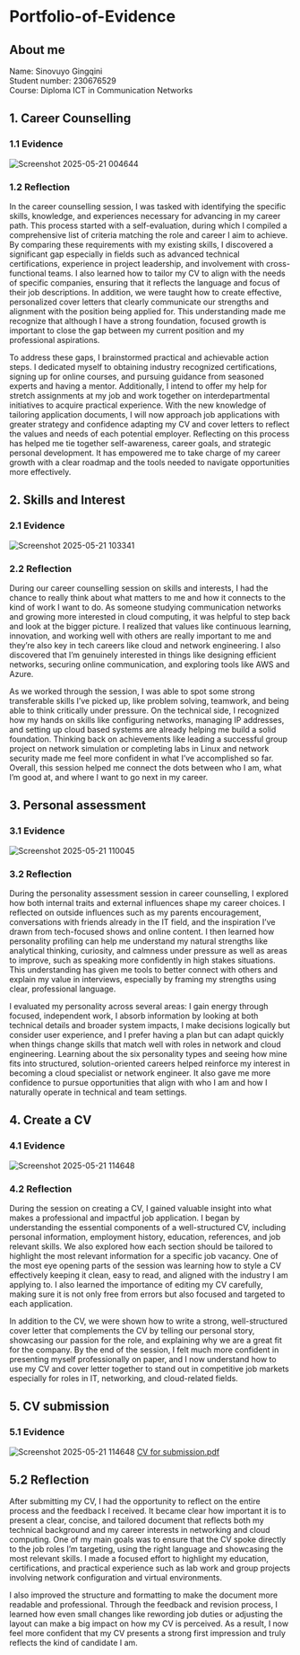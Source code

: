 # Portfolio-of-Evidence
## About me 
Name: Sinovuyo Gingqini  
Student number: 230676529  
Course: Diploma ICT in Communication Networks  
## 1. Career Counselling
### 1.1 Evidence 
![Screenshot 2025-05-21 004644](https://github.com/user-attachments/assets/f348bba5-cead-40ec-91d9-5468969ba1c4)
### 1.2 Reflection  
In the career counselling session, I was tasked with identifying the specific skills, knowledge, and experiences necessary for advancing in my career path. This process started with a self-evaluation, during which I compiled a comprehensive list of criteria matching the role and career I aim to achieve. By comparing these requirements with my existing skills, I discovered a significant gap especially in fields such as advanced technical certifications, experience in project leadership, and involvement with cross-functional teams. I also learned how to tailor my CV to align with the needs of specific companies, ensuring that it reflects the language and focus of their job descriptions. In addition, we were taught how to create effective, personalized cover letters that clearly communicate our strengths and alignment with the position being applied for. This understanding made me recognize that although I have a strong foundation, focused growth is important to close the gap between my current position and my professional aspirations. 

To address these gaps, I brainstormed practical and achievable action steps. I dedicated myself to obtaining industry recognized certifications, signing up for online courses, and pursuing guidance from seasoned experts and having a mentor. Additionally, I intend to offer my help for stretch assignments at my job and work together on interdepartmental initiatives to acquire practical experience. With the new knowledge of tailoring application documents, I will now approach job applications with greater strategy and confidence adapting my CV and cover letters to reflect the values and needs of each potential employer. Reflecting on this process has helped me tie together self-awareness, career goals, and strategic personal development. It has empowered me to take charge of my career growth with a clear roadmap and the tools needed to navigate opportunities more effectively.

## 2. Skills and Interest
### 2.1 Evidence
![Screenshot 2025-05-21 103341](https://github.com/user-attachments/assets/580b9b20-886e-49fd-8f74-476eb3db1d23)
### 2.2 Reflection
During our career counselling session on skills and interests, I had the chance to really think about what matters to me and how it connects to the kind of work I want to do. As someone studying communication networks and growing more interested in cloud computing, it was helpful to step back and look at the bigger picture. I realized that values like continuous learning, innovation, and working well with others are really important to me and they’re also key in tech careers like cloud and network engineering. I also discovered that I’m genuinely interested in things like designing efficient networks, securing online communication, and exploring tools like AWS and Azure.

As we worked through the session, I was able to spot some strong transferable skills I’ve picked up, like problem solving, teamwork, and being able to think critically under pressure. On the technical side, I recognized how my hands on skills like configuring networks, managing IP addresses, and setting up cloud based systems are already helping me build a solid foundation. Thinking back on achievements like leading a successful group project on network simulation or completing labs in Linux and network security made me feel more confident in what I’ve accomplished so far. Overall, this session helped me connect the dots between who I am, what I’m good at, and where I want to go next in my career.

## 3. Personal assessment
### 3.1 Evidence
![Screenshot 2025-05-21 110045](https://github.com/user-attachments/assets/7a7f885e-11de-4704-924f-904e1d624537)
### 3.2 Reflection
During the personality assessment session in career counselling, I explored how both internal traits and external influences shape my career choices. I reflected on outside influences such as my parents encouragement, conversations with friends already in the IT field, and the inspiration I’ve drawn from tech-focused shows and online content. I then learned how personality profiling can help me understand my natural strengths like analytical thinking, curiosity, and calmness under pressure as well as areas to improve, such as speaking more confidently in high stakes situations. This understanding has given me tools to better connect with others and explain my value in interviews, especially by framing my strengths using clear, professional language. 

I evaluated my personality across several areas: I gain energy through focused, independent work, I absorb information by looking at both technical details and broader system impacts, I make decisions logically but consider user experience, and I prefer having a plan but can adapt quickly when things change skills that match well with roles in network and cloud engineering. Learning about the six personality types and seeing how mine fits into structured, solution-oriented careers helped reinforce my interest in becoming a cloud specialist or network engineer. It also gave me more confidence to pursue opportunities that align with who I am and how I naturally operate in technical and team settings.

## 4. Create a CV 
### 4.1 Evidence 
![Screenshot 2025-05-21 114648](https://github.com/user-attachments/assets/8a9773fb-270e-46ee-bbe0-bf67bac533af)
### 4.2 Reflection
During the session on creating a CV, I gained valuable insight into what makes a professional and impactful job application. I began by understanding the essential components of a well-structured CV, including personal information, employment history, education, references, and job relevant skills. We also explored how each section should be tailored to highlight the most relevant information for a specific job vacancy. One of the most eye opening parts of the session was learning how to style a CV effectively keeping it clean, easy to read, and aligned with the industry I am applying to. I also learned the importance of editing my CV carefully, making sure it is not only free from errors but also focused and targeted to each application. 

In addition to the CV, we were shown how to write a strong, well-structured cover letter that complements the CV by telling our personal story, showcasing our passion for the role, and explaining why we are a great fit for the company. By the end of the session, I felt much more confident in presenting myself professionally on paper, and I now understand how to use my CV and cover letter together to stand out in competitive job markets especially for roles in IT, networking, and cloud-related fields.

## 5. CV submission
### 5.1 Evidence
![Screenshot 2025-05-21 114648](https://github.com/user-attachments/assets/054ad22a-1e86-45f2-aa36-7888de2303b1)
[CV for submission.pdf](https://github.com/user-attachments/files/20366075/CV.for.submission.pdf)

## 5.2 Reflection
After submitting my CV, I had the opportunity to reflect on the entire process and the feedback I received. It became clear how important it is to present a clear, concise, and tailored document that reflects both my technical background and my career interests in networking and cloud computing. One of my main goals was to ensure that the CV spoke directly to the job roles I’m targeting, using the right language and showcasing the most relevant skills. I made a focused effort to highlight my education, certifications, and practical experience such as lab work and group projects involving network configuration and virtual environments. 

I also improved the structure and formatting to make the document more readable and professional. Through the feedback and revision process, I learned how even small changes like rewording job duties or adjusting the layout can make a big impact on how my CV is perceived. As a result, I now feel more confident that my CV presents a strong first impression and truly reflects the kind of candidate I am.  
